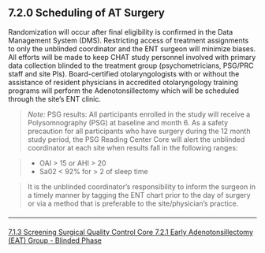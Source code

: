 ## 7.2.0 Scheduling of AT Surgery

Randomization will occur after final eligibility is confirmed in the Data Management System
(DMS). Restricting access of treatment assignments to only the unblinded coordinator and the
ENT surgeon will minimize biases. All efforts will be made to keep CHAT study personnel
involved with primary data collection blinded to the treatment group (psychometricians,
PSG/PRC staff and site PIs).
Board-certified otolaryngologists with or without the assistance of resident physicians in
accredited otolaryngology training programs will perform the Adenotonsillectomy which will be
scheduled through the site’s ENT clinic.

> _Note:_ PSG results: All participants enrolled in the study will receive a Polysomnography
> (PSG) at baseline and month 6. As a safety precaution for all participants who have surgery
> during the 12 month study period, the PSG Reading Center Core will alert the unblinded
> coordinator at each site when results fall in the following ranges:

> * OAI > 15 or AHI > 20
> * Sa02 < 92% for > 2 of sleep time

> It is the unblinded coordinator’s responsibility to inform the surgeon in a timely manner by
> tagging the ENT chart prior to the day of surgery or via a method that is preferable to the
> site/physician’s practice.


<hr class="soften" style="margin-top: 20px;margin-bottom: 20px;"/>

<div class="center">
<div class="btn-group">
  <a href=":pages_path:/manuals/surgical-quality-control-core/7-01-03-screening.md" class="btn btn-default">
    <span class="glyphicon glyphicon-chevron-left"></span>
    7.1.3 Screening
  </a>

  <a href=":pages_path:/manuals/surgical-quality-control-core" class="btn btn-default">
    <span class="glyphicon glyphicon-chevron-up"></span>
    Surgical Quality Control Core
  </a>

  <a href=":pages_path:/manuals/surgical-quality-control-core/7-02-01-eat-group-blinded-phase.md" class="btn btn-success">
    7.2.1 Early Adenotonsillectomy (EAT) Group - Blinded Phase
    <span class="glyphicon glyphicon-chevron-right"></span>
  </a>
</div>
</div>